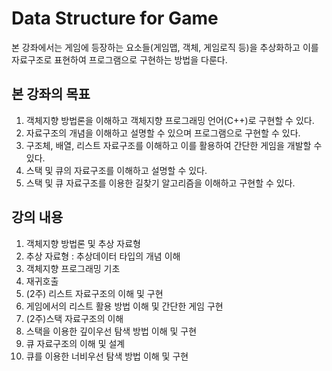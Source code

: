# Data Structure for Game

본 강좌에서는 게임에 등장하는 요소들(게임맵, 객체, 게임로직 등)을 추상화하고 이를 자료구조로 표현하여 프로그램으로 구현하는 방법을 다룬다.

## 본 강좌의 목표
1. 객체지향 방법론을 이해하고 객체지향 프로그래밍 언어(C++)로 구현할 수 있다.
2. 자료구조의 개념을 이해하고 설명할 수 있으며 프로그램으로 구현할 수 있다.
3. 구조체, 배열, 리스트 자료구조를 이해하고 이를 활용하여 간단한 게임을 개발할 수 있다.
4. 스택 및 큐의 자료구조를 이해하고 설명할 수 있다.
5. 스택 및 큐 자료구조를 이용한 길찾기 알고리즘을 이해하고 구현할 수 있다.

## 강의 내용
1. 객체지향 방법론 및 추상 자료형
2. 추상 자료형 : 추상데이터 타입의 개념 이해
3. 객체지향 프로그래밍 기초
4. 재귀호출
5. (2주) 리스트 자료구조의 이해 및 구현
6. 게임에서의 리스트 활용 방법 이해 및 간단한 게임 구현
8. (2주)스택 자료구조의 이해 
9. 스택을 이용한 깊이우선 탐색 방법 이해 및 구현
10. 큐 자료구조의 이해 및 설계
11. 큐를 이용한 너비우선 탐색 방법 이해 및 구현

